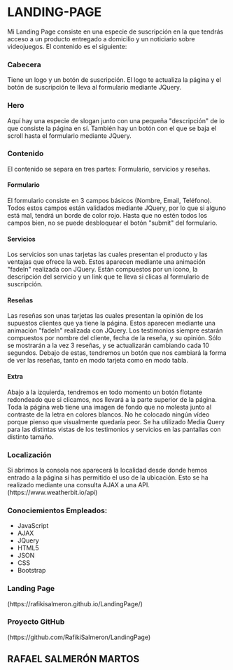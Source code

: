# LANDING-PAGE
Mi Landing Page consiste en una especie de suscripción en la que tendrás acceso a un producto entregado a domicilio y un noticiario sobre videojuegos. El contenido es el siguiente:
<h3>Cabecera</h3>
Tiene un logo y un botón de suscripción. El logo te actualiza la página y el botón de suscripción te lleva al formulario mediante JQuery.

<h3>Hero</h3>
Aquí hay una especie de slogan junto con una pequeña "descripción" de lo que consiste la página en sí. También hay un botón con el que se baja el scroll hasta el formulario mediante JQuery.

<h3>Contenido</h3>
El contenido se separa en tres partes: Formulario, servicios y reseñas.

<h4>Formulario</h4>
El formulario consiste en 3 campos básicos (Nombre, Email, Teléfono). Todos estos campos están validados mediante JQuery, por lo que si alguno está mal, tendrá un borde de color rojo.
Hasta que no estén todos los campos bien, no se puede desbloquear el botón "submit" del formulario.

<h4>Servicios</h4>
Los servicios son unas tarjetas las cuales presentan el producto y las ventajas  que ofrece la web. Estos aparecen mediante una animación "fadeIn" realizada con JQuery.
Están compuestos por un icono, la descripción del servicio y un link que te lleva si clicas al formulario de suscripción.

<h4>Reseñas</h4>
Las reseñas son unas tarjetas las cuales presentan la opinión de los supuestos clientes que ya tiene la página. Estos aparecen mediante una animación "fadeIn" realizada con JQuery.
Los testimonios siempre estarán compuestos por nombre del cliente, fecha de la reseña, y su opinión. Sólo se mostrarán a la vez 3 reseñas, y se actualizarán cambiando cada 10 segundos.
Debajo de estas, tendremos un botón que nos cambiará la forma de ver las reseñas, tanto en modo tarjeta como en modo tabla.

<h4>Extra</h4>
Abajo a la izquierda, tendremos en todo momento un botón flotante redondeado que si clicamos, nos llevará a la parte superior de la página.
Toda la página web tiene una imagen de fondo que no molesta junto al contraste de la letra en colores blancos. No he colocado ningún vídeo porque pienso que visualmente quedaría peor.
Se ha utilizado Media Query para las distintas vistas de los testimonios y servicios en las pantallas con distinto tamaño.

<h3>Localización</h3>
Si abrimos la consola nos aparecerá la localidad desde donde hemos entrado a la página si has permitido el uso de la ubicación. Esto se ha realizado mediante una consulta AJAX  a una API.
(https://www.weatherbit.io/api)

<h3>Conociemientos Empleados: </h3>
<ul>
  <li>JavaScript</li>
  <li>AJAX</li>
  <li>JQuery</li>
  <li>HTML5</li>
  <li>JSON</li>
  <li>CSS</li>
  <li>Bootstrap</li>
</ul>


<h3> Landing Page </h3>
(https://rafikisalmeron.github.io/LandingPage/)

<h3> Proyecto GitHub </h3>
(https://github.com/RafikiSalmeron/LandingPage)


<h2> RAFAEL SALMERÓN MARTOS </h2>

